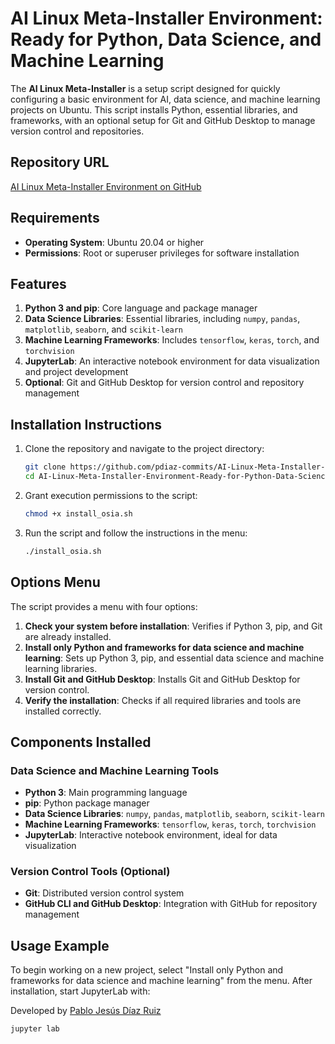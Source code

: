 # AI Linux Meta-Installer Environment: Ready for Python, Data Science, and Machine Learning

The **AI Linux Meta-Installer** is a setup script designed for quickly configuring a basic environment for AI, data science, and machine learning projects on Ubuntu. This script installs Python, essential libraries, and frameworks, with an optional setup for Git and GitHub Desktop to manage version control and repositories.

## Repository URL

[AI Linux Meta-Installer Environment on GitHub](https://github.com/pdiaz-commits/AI-Linux-Meta-Installer-Environment-Ready-for-Python-Data-Science-and-Machine-Learning)

## Requirements

- **Operating System**: Ubuntu 20.04 or higher
- **Permissions**: Root or superuser privileges for software installation

## Features

1. **Python 3 and pip**: Core language and package manager
2. **Data Science Libraries**: Essential libraries, including `numpy`, `pandas`, `matplotlib`, `seaborn`, and `scikit-learn`
3. **Machine Learning Frameworks**: Includes `tensorflow`, `keras`, `torch`, and `torchvision`
4. **JupyterLab**: An interactive notebook environment for data visualization and project development
5. **Optional**: Git and GitHub Desktop for version control and repository management

## Installation Instructions

1. Clone the repository and navigate to the project directory:

    ```bash
    git clone https://github.com/pdiaz-commits/AI-Linux-Meta-Installer-Environment-Ready-for-Python-Data-Science-and-Machine-Learning.git
    cd AI-Linux-Meta-Installer-Environment-Ready-for-Python-Data-Science-and-Machine-Learning
    ```

2. Grant execution permissions to the script:

    ```bash
    chmod +x install_osia.sh
    ```

3. Run the script and follow the instructions in the menu:

    ```bash
    ./install_osia.sh
    ```

## Options Menu

The script provides a menu with four options:

1. **Check your system before installation**: Verifies if Python 3, pip, and Git are already installed.
2. **Install only Python and frameworks for data science and machine learning**: Sets up Python 3, pip, and essential data science and machine learning libraries.
3. **Install Git and GitHub Desktop**: Installs Git and GitHub Desktop for version control.
4. **Verify the installation**: Checks if all required libraries and tools are installed correctly.

## Components Installed

### Data Science and Machine Learning Tools

- **Python 3**: Main programming language
- **pip**: Python package manager
- **Data Science Libraries**: `numpy`, `pandas`, `matplotlib`, `seaborn`, `scikit-learn`
- **Machine Learning Frameworks**: `tensorflow`, `keras`, `torch`, `torchvision`
- **JupyterLab**: Interactive notebook environment, ideal for data visualization

### Version Control Tools (Optional)

- **Git**: Distributed version control system
- **GitHub CLI and GitHub Desktop**: Integration with GitHub for repository management

## Usage Example

To begin working on a new project, select "Install only Python and frameworks for data science and machine learning" from the menu. After installation, start JupyterLab with:


Developed by [Pablo Jesús Díaz Ruiz](https://github.com/pdiaz-commits)


```bash
jupyter lab
